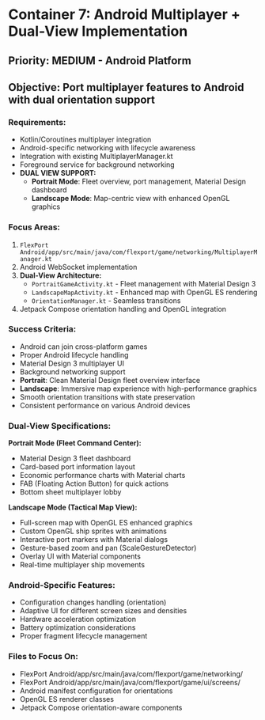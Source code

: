 # Container 7: Android Multiplayer + Dual-View Implementation

## Priority: MEDIUM - Android Platform
## Objective: Port multiplayer features to Android with dual orientation support

### Requirements:
- Kotlin/Coroutines multiplayer integration
- Android-specific networking with lifecycle awareness
- Integration with existing MultiplayerManager.kt
- Foreground service for background networking
- **DUAL VIEW SUPPORT:**
  - **Portrait Mode**: Fleet overview, port management, Material Design dashboard
  - **Landscape Mode**: Map-centric view with enhanced OpenGL graphics

### Focus Areas:
1. `FlexPort Android/app/src/main/java/com/flexport/game/networking/MultiplayerManager.kt`
2. Android WebSocket implementation
3. **Dual-View Architecture:**
   - `PortraitGameActivity.kt` - Fleet management with Material Design 3
   - `LandscapeMapActivity.kt` - Enhanced map with OpenGL ES rendering
   - `OrientationManager.kt` - Seamless transitions
4. Jetpack Compose orientation handling and OpenGL integration

### Success Criteria:
- Android can join cross-platform games
- Proper Android lifecycle handling
- Material Design 3 multiplayer UI
- Background networking support
- **Portrait**: Clean Material Design fleet overview interface
- **Landscape**: Immersive map experience with high-performance graphics
- Smooth orientation transitions with state preservation
- Consistent performance on various Android devices

### Dual-View Specifications:
**Portrait Mode (Fleet Command Center):**
- Material Design 3 fleet dashboard
- Card-based port information layout
- Economic performance charts with Material charts
- FAB (Floating Action Button) for quick actions
- Bottom sheet multiplayer lobby

**Landscape Mode (Tactical Map View):**
- Full-screen map with OpenGL ES enhanced graphics
- Custom OpenGL ship sprites with animations
- Interactive port markers with Material dialogs
- Gesture-based zoom and pan (ScaleGestureDetector)
- Overlay UI with Material components
- Real-time multiplayer ship movements

### Android-Specific Features:
- Configuration changes handling (orientation)
- Adaptive UI for different screen sizes and densities
- Hardware acceleration optimization
- Battery optimization considerations
- Proper fragment lifecycle management

### Files to Focus On:
- FlexPort Android/app/src/main/java/com/flexport/game/networking/
- FlexPort Android/app/src/main/java/com/flexport/game/ui/screens/
- Android manifest configuration for orientations
- OpenGL ES renderer classes
- Jetpack Compose orientation-aware components
